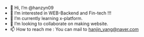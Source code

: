 - 👋 Hi, I’m @hanzyn09
- 👀 I’m interested in WEB-Backend and Fin-tech !!!
- 🌱 I’m currently learning x-platform.
- 💞️ I’m looking to collaborate on making website.
- 📫 How to reach me : You can mail to hanjin_yang@naver.com

<!---
hanzyn09/hanzyn09 is a ✨ special ✨ repository because its `README.md` (this file) appears on your GitHub profile.
You can click the Preview link to take a look at your changes.
--->
